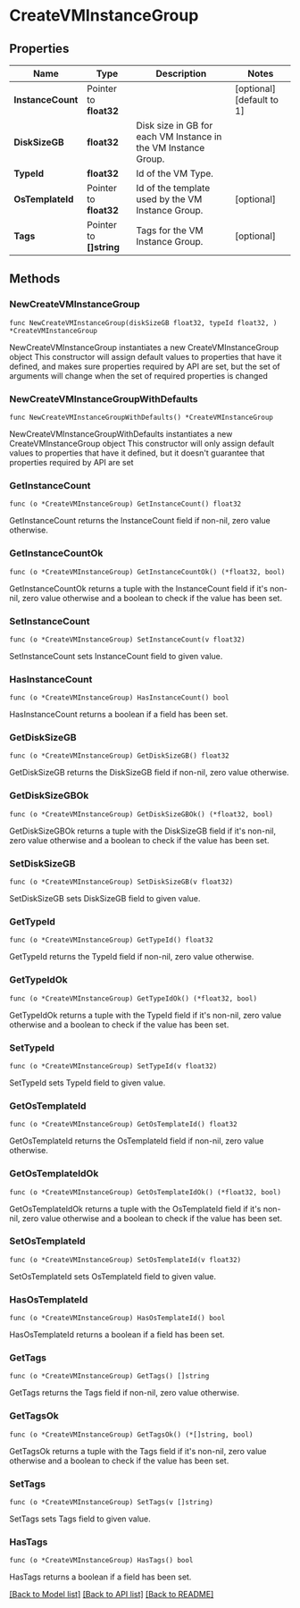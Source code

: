 # CreateVMInstanceGroup

## Properties

Name | Type | Description | Notes
------------ | ------------- | ------------- | -------------
**InstanceCount** | Pointer to **float32** |  | [optional] [default to 1]
**DiskSizeGB** | **float32** | Disk size in GB for each VM Instance in the VM Instance Group. | 
**TypeId** | **float32** | Id of the VM Type. | 
**OsTemplateId** | Pointer to **float32** | Id of the template used by the VM Instance Group. | [optional] 
**Tags** | Pointer to **[]string** | Tags for the VM Instance Group. | [optional] 

## Methods

### NewCreateVMInstanceGroup

`func NewCreateVMInstanceGroup(diskSizeGB float32, typeId float32, ) *CreateVMInstanceGroup`

NewCreateVMInstanceGroup instantiates a new CreateVMInstanceGroup object
This constructor will assign default values to properties that have it defined,
and makes sure properties required by API are set, but the set of arguments
will change when the set of required properties is changed

### NewCreateVMInstanceGroupWithDefaults

`func NewCreateVMInstanceGroupWithDefaults() *CreateVMInstanceGroup`

NewCreateVMInstanceGroupWithDefaults instantiates a new CreateVMInstanceGroup object
This constructor will only assign default values to properties that have it defined,
but it doesn't guarantee that properties required by API are set

### GetInstanceCount

`func (o *CreateVMInstanceGroup) GetInstanceCount() float32`

GetInstanceCount returns the InstanceCount field if non-nil, zero value otherwise.

### GetInstanceCountOk

`func (o *CreateVMInstanceGroup) GetInstanceCountOk() (*float32, bool)`

GetInstanceCountOk returns a tuple with the InstanceCount field if it's non-nil, zero value otherwise
and a boolean to check if the value has been set.

### SetInstanceCount

`func (o *CreateVMInstanceGroup) SetInstanceCount(v float32)`

SetInstanceCount sets InstanceCount field to given value.

### HasInstanceCount

`func (o *CreateVMInstanceGroup) HasInstanceCount() bool`

HasInstanceCount returns a boolean if a field has been set.

### GetDiskSizeGB

`func (o *CreateVMInstanceGroup) GetDiskSizeGB() float32`

GetDiskSizeGB returns the DiskSizeGB field if non-nil, zero value otherwise.

### GetDiskSizeGBOk

`func (o *CreateVMInstanceGroup) GetDiskSizeGBOk() (*float32, bool)`

GetDiskSizeGBOk returns a tuple with the DiskSizeGB field if it's non-nil, zero value otherwise
and a boolean to check if the value has been set.

### SetDiskSizeGB

`func (o *CreateVMInstanceGroup) SetDiskSizeGB(v float32)`

SetDiskSizeGB sets DiskSizeGB field to given value.


### GetTypeId

`func (o *CreateVMInstanceGroup) GetTypeId() float32`

GetTypeId returns the TypeId field if non-nil, zero value otherwise.

### GetTypeIdOk

`func (o *CreateVMInstanceGroup) GetTypeIdOk() (*float32, bool)`

GetTypeIdOk returns a tuple with the TypeId field if it's non-nil, zero value otherwise
and a boolean to check if the value has been set.

### SetTypeId

`func (o *CreateVMInstanceGroup) SetTypeId(v float32)`

SetTypeId sets TypeId field to given value.


### GetOsTemplateId

`func (o *CreateVMInstanceGroup) GetOsTemplateId() float32`

GetOsTemplateId returns the OsTemplateId field if non-nil, zero value otherwise.

### GetOsTemplateIdOk

`func (o *CreateVMInstanceGroup) GetOsTemplateIdOk() (*float32, bool)`

GetOsTemplateIdOk returns a tuple with the OsTemplateId field if it's non-nil, zero value otherwise
and a boolean to check if the value has been set.

### SetOsTemplateId

`func (o *CreateVMInstanceGroup) SetOsTemplateId(v float32)`

SetOsTemplateId sets OsTemplateId field to given value.

### HasOsTemplateId

`func (o *CreateVMInstanceGroup) HasOsTemplateId() bool`

HasOsTemplateId returns a boolean if a field has been set.

### GetTags

`func (o *CreateVMInstanceGroup) GetTags() []string`

GetTags returns the Tags field if non-nil, zero value otherwise.

### GetTagsOk

`func (o *CreateVMInstanceGroup) GetTagsOk() (*[]string, bool)`

GetTagsOk returns a tuple with the Tags field if it's non-nil, zero value otherwise
and a boolean to check if the value has been set.

### SetTags

`func (o *CreateVMInstanceGroup) SetTags(v []string)`

SetTags sets Tags field to given value.

### HasTags

`func (o *CreateVMInstanceGroup) HasTags() bool`

HasTags returns a boolean if a field has been set.


[[Back to Model list]](../README.md#documentation-for-models) [[Back to API list]](../README.md#documentation-for-api-endpoints) [[Back to README]](../README.md)


